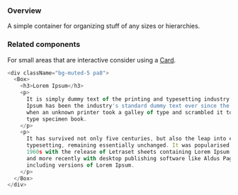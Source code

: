 ### Overview
A simple container for organizing stuff of any sizes or hierarchies.

### Related components
For small areas that are interactive consider using a <a href="#card">Card</a>.

```js
<div className="bg-muted-5 pa8">
  <Box>
    <h3>Lorem Ipsum</h3>
    <p>
      It is simply dummy text of the printing and typesetting industry. Lorem
      Ipsum has been the industry's standard dummy text ever since the 1500s,
      when an unknown printer took a galley of type and scrambled it to make a
      type specimen book.
    </p>
    <p>
      It has survived not only five centuries, but also the leap into electronic
      typesetting, remaining essentially unchanged. It was popularised in the
      1960s with the release of Letraset sheets containing Lorem Ipsum passages,
      and more recently with desktop publishing software like Aldus PageMaker
      including versions of Lorem Ipsum.
    </p>
  </Box>
</div>
```
